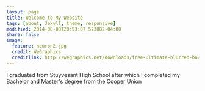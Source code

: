 ```yaml
---
layout: page
title: Welcome to My Website
tags: [about, Jekyll, theme, responsive]
modified: 2014-08-08T20:53:07.573882-04:00
share: false
image:
  feature: neuron2.jpg
  credit: WeGraphics
  creditlink: http://wegraphics.net/downloads/free-ultimate-blurred-background-pack/
---
```


I graduated from Stuyvesant High School after which I completed my Bachelor and Master's degree from the Cooper Union


